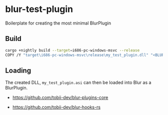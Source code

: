 # blur-test-plugin

Boilerplate for creating the most minimal BlurPlugin

## Build

```bash
cargo +nightly build --target=i686-pc-windows-msvc --release
COPY /Y "target\i686-pc-windows-msvc\release\my_test_plugin.dll" "<BLUR_DIR>\amax\dlls\my_test_plugin.asi"
```

## Loading

The created DLL, `my_test_plugin.asi` can then be loaded into Blur as a BlurPlugin.

- https://github.com/tobii-dev/blur-plugins-core

- https://github.com/tobii-dev/blur-hooks-rs
